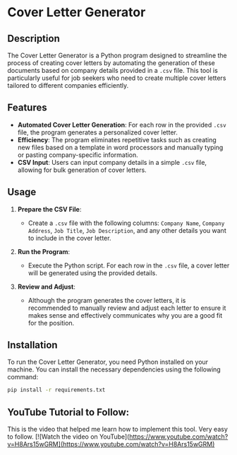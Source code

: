 # Cover Letter Generator

## Description

The Cover Letter Generator is a Python program designed to streamline the process of creating cover letters by automating the generation of these documents based on company details provided in a `.csv` file. This tool is particularly useful for job seekers who need to create multiple cover letters tailored to different companies efficiently.

## Features

- **Automated Cover Letter Generation**: For each row in the provided `.csv` file, the program generates a personalized cover letter.
- **Efficiency**: The program eliminates repetitive tasks such as creating new files based on a template in word processors and manually typing or pasting company-specific information.
- **CSV Input**: Users can input company details in a simple `.csv` file, allowing for bulk generation of cover letters.

## Usage

1. **Prepare the CSV File**:
   - Create a `.csv` file with the following columns: `Company Name`, `Company Address`, `Job Title`, `Job Description`, and any other details you want to include in the cover letter.

2. **Run the Program**:
   - Execute the Python script. For each row in the `.csv` file, a cover letter will be generated using the provided details.

3. **Review and Adjust**:
   - Although the program generates the cover letters, it is recommended to manually review and adjust each letter to ensure it makes sense and effectively communicates why you are a good fit for the position.

## Installation

To run the Cover Letter Generator, you need Python installed on your machine. You can install the necessary dependencies using the following command:

```bash
pip install -r requirements.txt
```

## YouTube Tutorial to Follow:
This is the video that helped me learn how to implement this tool. Very easy to follow.
[![Watch the video on YouTube](https://www.youtube.com/watch?v=H8Ars15wGRM](https://www.youtube.com/watch?v=H8Ars15wGRM)
